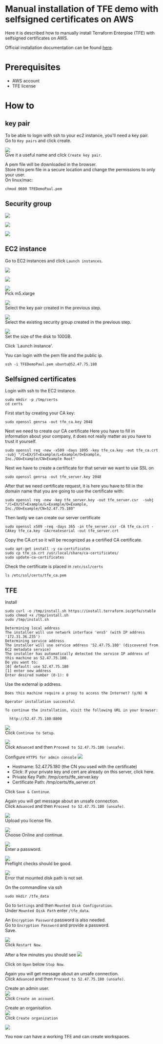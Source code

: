 # Manual installation of TFE demo with selfsigned certificates on AWS

Here it is described how to manually install Terraform Enterpise (TFE) with selfsigned certificates on AWS.  

Official installation documentation can be found [here](https://www.terraform.io/enterprise/install/interactive/installer).  

# Prerequisites
 - AWS account
 - TFE license


# How to

## key pair
To be able to login with ssh to your ec2 instance, you'll need a key pair.  
Go to `Key pairs` and click create.  

![](media/2022-10-21-10-36-04.png)  
Give it a useful name and click `Create key pair`.  

A pem file will be downloaded in the browser.  
Store this pem file in a secure location and change the permissions to only your user.  
On linux/mac:
```
chmod 0600 TFEDemoPaul.pem
```

## Security group

![](media/2022-10-21-11-32-58.png)  

![](media/2022-10-21-11-33-22.png)  

![](media/2022-10-21-11-33-39.png)  


## EC2 instance
Go to EC2 instances and click `Launch instances`.  

![](media/2022-10-21-10-42-02.png)  

![](media/2022-10-21-10-42-18.png)  

![](media/2022-10-21-10-46-27.png)  
Pick m5.xlarge  

![](media/2022-10-21-10-42-57.png)  
Select the key pair created in the previous step.  

![](media/2022-10-21-11-35-05.png)  
Select the existing security group created in the previous step.  

![](media/2022-10-21-10-54-20.png)  
Set the size of the disk to 100GB.  

Click `Launch instance'.  

You can login with the pem file and the public ip.  
```
ssh -i TFEDemoPaul.pem ubuntu@52.47.75.180
```

## Selfsigned certificates
Login with ssh to the EC2 instance.  

```
sudo mkdir -p /tmp/certs
cd certs
```

First start by creating your CA key:

```
sudo openssl genrsa -out tfe_ca.key 2048
```

Next we need to create our CA certificate
Here you have to fill in information about your company, it does not really matter as you have to trust it yourself.

```
sudo openssl req -new -x509 -days 1095 -key tfe_ca.key -out tfe_ca.crt -subj "/C=EX/ST=Example/L=Example/O=Example, Inc./OU=Example/CN=Example Root"
```

Next we have to create a certificate for that server we want to use SSL on

```
sudo openssl genrsa -out tfe_server.key 2048
```

After that we need certificate request, it is here you have to fill in the domain name that you are going to use the certificate with:

```
sudo openssl req -new -key tfe_server.key -out tfe_server.csr  -subj "/C=EX/ST=Example/L=Example/O=Example, Inc./OU=Example/CN=52.47.75.180"
```

Then lastly we can create our server certificate
```
sudo openssl x509 -req -days 365 -in tfe_server.csr -CA tfe_ca.crt -CAkey tfe_ca.key -CAcreateserial -out tfe_server.crt
```

Copy the CA.crt so it will be recognized as a certified CA certificate.
```
sudo apt-get install -y ca-certificates
sudo cp tfe_ca.crt /usr/local/share/ca-certificates/
sudo update-ca-certificates
```

Check the certificate is placed in `/etc/ssl/certs`
```
ls /etc/ssl/certs/tfe_ca.pem
```

## TFE
Install
```
sudo curl -o /tmp/install.sh https://install.terraform.io/ptfe/stable
sudo chmod +x /tmp/install.sh
sudo /tmp/install.sh
```

```
Determining local address
The installer will use network interface 'ens5' (with IP address '172.31.36.235')
Determining service address
The installer will use service address '52.47.75.180' (discovered from EC2 metadata service)
The installer has automatically detected the service IP address of this machine as 52.47.75.180.
Do you want to:
[0] default: use 52.47.75.180
[1] enter new address
Enter desired number (0-1): 0
```
Use the external ip address.  

```
Does this machine require a proxy to access the Internet? (y/N) N
```

```
Operator installation successful

To continue the installation, visit the following URL in your browser:

  http://52.47.75.180:8800
```

![](media/2022-10-21-13-53-51.png)  
Click `Continue to Setup`.  

![](media/2022-10-21-13-54-24.png)  
Click `Advanced` and then `Proceed to 52.47.75.180 (unsafe)`.  

Configure `HTTPS for admin console`
![](media/2022-10-21-14-00-21.png)  

 - Hostname: 52.47.75.180 (the CN you used with the certificate)
 - Click: If your private key and cert are already on this server, click here.
 - Private Key Path: /tmp/certs/tfe_server.key
 - Certificate Path: /tmp/certs/tfe_server.crt

Click `Save & Continue`.

Again you will get message about an unsafe connection.  
Click `Advanced` and then `Proceed to 52.47.75.180 (unsafe)`.  

![](media/2022-10-24-11-28-18.png)  
Upload you license file.  

![](media/2022-10-24-11-29-49.png)  
Choose Online and continue.  

![](media/2022-10-24-11-43-00.png)  
Enter a password.  

![](media/2022-10-24-11-44-44.png)  
Preflight checks should be good.  

![](media/2022-10-24-11-53-46.png)  
Error that mounted disk path is not set.  

On the commandline via ssh  
```
sudo mkdir /tfe_data
```

Go to `Settings` and then `Mounted Disk Configuration`.  
Under `Mounted Disk Path` enter `/tfe_data`.  

An `Encryption Password` password is also needed.  
Go to `Encryption Password` and provide a password.  
Save.  

![](media/2022-10-24-12-02-23.png)  
Click `Restart Now`.  

After a few minutes you should see
![](media/2022-10-24-12-06-55.png)  

Click on `Open` below `Stop Now`.   

Again you will get message about an unsafe connection.  
Click `Advanced` and then `Proceed to 52.47.75.180 (unsafe)`.  

Create an admin user.  
![](media/2022-10-26-11-36-31.png)   
Click `Create an account`.  

Create an organisation.  
![](media/2022-10-26-11-38-07.png)  
Click `Create organization`

![](media/2022-10-26-11-39-48.png)  

You now can have a working TFE and can create workspaces.  

